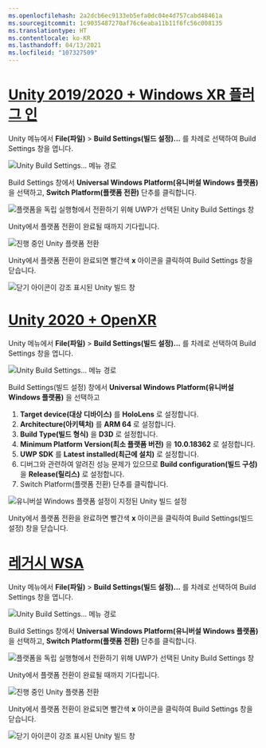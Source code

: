 ```yaml
---
ms.openlocfilehash: 2a2dcb6ec9133eb5efa0dc04e4d757cabd48461a
ms.sourcegitcommit: 1c9035487270af76c6eaba11b11f6fc56c008135
ms.translationtype: HT
ms.contentlocale: ko-KR
ms.lasthandoff: 04/13/2021
ms.locfileid: "107327509"
---
```

# <a name="unity-20192020--windows-xr-plugin"></a>[Unity 2019/2020 + Windows XR 플러그 인](#tab/winxr)

Unity 메뉴에서 **File(파일)**  > **Build Settings(빌드 설정)...** 를 차례로 선택하여 Build Settings 창을 엽니다.

![Unity Build Settings... 메뉴 경로](../images/mr-learning-base/base-02-section2-step1-1.png)

Build Settings 창에서 **Universal Windows Platform(유니버설 Windows 플랫폼)** 을 선택하고, **Switch Platform(플랫폼 전환)** 단추를 클릭합니다.

![플랫폼을 독립 실행형에서 전환하기 위해 UWP가 선택된 Unity Build Settings 창](../images/mr-learning-base/base-02-section2-step1-2.png)

Unity에서 플랫폼 전환이 완료될 때까지 기다립니다.

![진행 중인 Unity 플랫폼 전환](../images/mr-learning-base/base-02-section2-step1-3.png)

Unity에서 플랫폼 전환이 완료되면 빨간색 **x** 아이콘을 클릭하여 Build Settings 창을 닫습니다.

![닫기 아이콘이 강조 표시된 Unity 빌드 창](../images/mr-learning-base/base-02-section2-step1-4.png)

# <a name="unity-2020--openxr"></a>[Unity 2020 + OpenXR](#tab/openxr)

Unity 메뉴에서 **File(파일)**  > **Build Settings(빌드 설정)...** 를 차례로 선택하여 Build Settings 창을 엽니다.

![Unity Build Settings... 메뉴 경로](../images/mr-learning-base/base-02-section2-step1-1.png)

Build Settings(빌드 설정) 창에서 **Universal Windows Platform(유니버설 Windows 플랫폼)** 을 선택하고
1.  **Target device(대상 디바이스)** 를 **HoloLens** 로 설정합니다.
2.  **Architecture(아키텍처)** 를 **ARM 64** 로 설정합니다.
3.  **Build Type(빌드 형식)** 을 **D3D** 로 설정합니다.
4.  **Minimum Platform Version(최소 플랫폼 버전)** 을 **10.0.18362** 로 설정합니다.
5.  **UWP SDK** 를 **Latest installed(최근에 설치)** 로 설정합니다.
6.  디버그와 관련하여 알려진 성능 문제가 있으므로 **Build configuration(빌드 구성)** 을 **Release(릴리스)** 로 설정합니다.
7.  Switch Platform(플랫폼 전환) 단추를 클릭합니다.


![유니버설 Windows 플랫폼 설정이 지정된 Unity 빌드 설정](../images/mr-learning-base/base-02-section2-step1-2-openxr.png)

Unity에서 플랫폼 전환을 완료하면 빨간색 **x** 아이콘을 클릭하여 Build Settings(빌드 설정) 창을 닫습니다.

# <a name="legacy-wsa"></a>[레거시 WSA](#tab/wsa)

Unity 메뉴에서 **File(파일)**  > **Build Settings(빌드 설정)...** 를 차례로 선택하여 Build Settings 창을 엽니다.

![Unity Build Settings... 메뉴 경로](../images/mr-learning-base/base-02-section2-step1-1.png)

Build Settings 창에서 **Universal Windows Platform(유니버설 Windows 플랫폼)** 을 선택하고, **Switch Platform(플랫폼 전환)** 단추를 클릭합니다.

![플랫폼을 독립 실행형에서 전환하기 위해 UWP가 선택된 Unity Build Settings 창](../images/mr-learning-base/base-02-section2-step1-2.png)

Unity에서 플랫폼 전환이 완료될 때까지 기다립니다.

![진행 중인 Unity 플랫폼 전환](../images/mr-learning-base/base-02-section2-step1-3.png)

Unity에서 플랫폼 전환이 완료되면 빨간색 **x** 아이콘을 클릭하여 Build Settings 창을 닫습니다.

![닫기 아이콘이 강조 표시된 Unity 빌드 창](../images/mr-learning-base/base-02-section2-step1-4.png)
